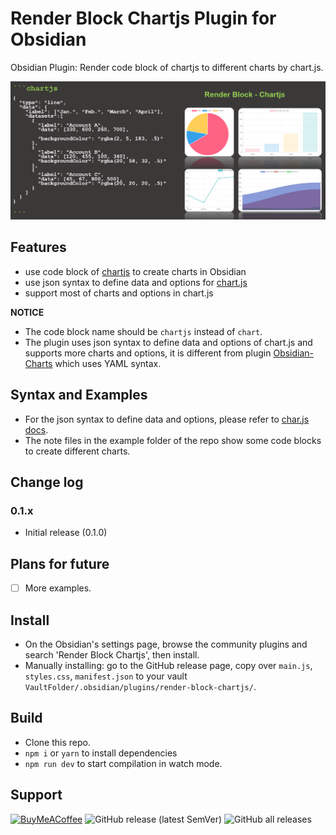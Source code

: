 # Render Block Chartjs Plugin for Obsidian

Obsidian Plugin: Render code block of chartjs to different charts by chart.js.

![](https://raw.githubusercontent.com/xpgo/obsidian-render-block-chartjs/master/image/render-block-chartjs1.png)

## Features

- use code block of [chartjs](https://markmap.js.org/) to create charts in Obsidian
- use json syntax to define data and options for [chart.js](https://www.chartjs.org/) 
- support most of charts and options in chart.js

**NOTICE**

- The code block name should be `chartjs` instead of `chart`.
- The plugin uses json syntax to define data and options of chart.js and supports more charts and options, it is different from plugin [Obsidian-Charts](https://github.com/phibr0/obsidian-charts) which uses YAML syntax.

## Syntax and Examples

- For the json syntax to define data and options, please refer to [char.js docs](https://www.chartjs.org/docs/latest/getting-started/).
- The note files in the example folder of the repo show some code blocks to create different charts.

## Change log

### 0.1.x

- Initial release (0.1.0)

## Plans for future

- [ ] More examples.

## Install

- On the Obsidian's settings page, browse the community plugins and search 'Render Block Chartjs', then install.
- Manually installing: go to the GitHub release page, copy over `main.js`, `styles.css`, `manifest.json` to your vault `VaultFolder/.obsidian/plugins/render-block-chartjs/`.

## Build

- Clone this repo.
- `npm i` or `yarn` to install dependencies
- `npm run dev` to start compilation in watch mode.

## Support

[<img src="https://cdn.buymeacoffee.com/buttons/v2/default-yellow.png" alt="BuyMeACoffee" width="100">](https://www.buymeacoffee.com/xpgo)
![GitHub release (latest SemVer)](https://img.shields.io/github/v/release/xpgo/obsidian-render-block-chartjs?style=for-the-badge)
![GitHub all releases](https://img.shields.io/github/downloads/xpgo/obsidian-render-block-chartjs/total?style=for-the-badge)
